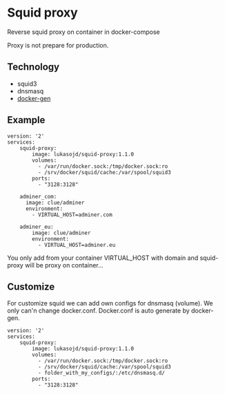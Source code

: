 # Squid proxy
Reverse squid proxy on container in docker-compose

Proxy is not prepare for production.

## Technology 
- squid3
- dnsmasq
- [docker-gen](https://github.com/jwilder/docker-gen)


## Example

```
version: '2'
services:
    squid-proxy:
        image: lukasojd/squid-proxy:1.1.0
        volumes:
          - /var/run/docker.sock:/tmp/docker.sock:ro
          - /srv/docker/squid/cache:/var/spool/squid3
        ports:
          - "3128:3128"
    
    adminer_com:
      image: clue/adminer
      environment:
        - VIRTUAL_HOST=adminer.com
        
    adminer_eu:
        image: clue/adminer
        environment:
          - VIRTUAL_HOST=adminer.eu
```

You only add from your container VIRTUAL_HOST with domain and squid-proxy will be proxy on container...

## Customize

For customize squid we can add own configs for dnsmasq (volume). We only can'n change docker.conf. Docker.conf is auto generate by docker-gen.

```
version: '2'
services:
    squid-proxy:
        image: lukasojd/squid-proxy:1.1.0
        volumes:
          - /var/run/docker.sock:/tmp/docker.sock:ro
          - /srv/docker/squid/cache:/var/spool/squid3
          - folder_with_my_configs/:/etc/dnsmasq.d/
        ports:
          - "3128:3128"
```

